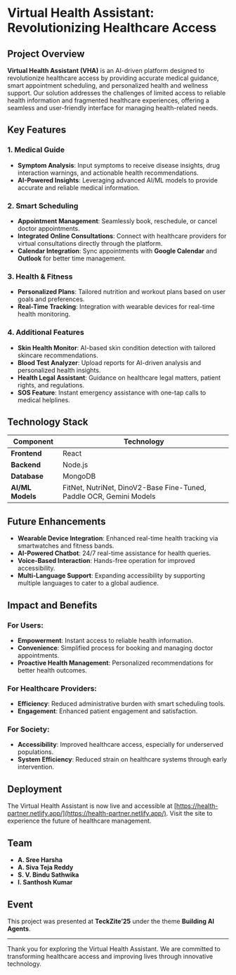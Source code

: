 # Virtual Health Assistant: Revolutionizing Healthcare Access

## Project Overview

**Virtual Health Assistant (VHA)** is an AI-driven platform designed to revolutionize healthcare access by providing accurate medical guidance, smart appointment scheduling, and personalized health and wellness support. Our solution addresses the challenges of limited access to reliable health information and fragmented healthcare experiences, offering a seamless and user-friendly interface for managing health-related needs.

## Key Features

### 1. **Medical Guide**
   - **Symptom Analysis**: Input symptoms to receive disease insights, drug interaction warnings, and actionable health recommendations.
   - **AI-Powered Insights**: Leveraging advanced AI/ML models to provide accurate and reliable medical information.

### 2. **Smart Scheduling**
   - **Appointment Management**: Seamlessly book, reschedule, or cancel doctor appointments.
   - **Integrated Online Consultations**: Connect with healthcare providers for virtual consultations directly through the platform.
   - **Calendar Integration**: Sync appointments with **Google Calendar** and **Outlook** for better time management.

### 3. **Health & Fitness**
   - **Personalized Plans**: Tailored nutrition and workout plans based on user goals and preferences.
   - **Real-Time Tracking**: Integration with wearable devices for real-time health monitoring.

### 4. **Additional Features**
   - **Skin Health Monitor**: AI-based skin condition detection with tailored skincare recommendations.
   - **Blood Test Analyzer**: Upload reports for AI-driven analysis and personalized health insights.
   - **Health Legal Assistant**: Guidance on healthcare legal matters, patient rights, and regulations.
   - **SOS Feature**: Instant emergency assistance with one-tap calls to medical helplines.

## Technology Stack

| **Component**       | **Technology**                     |
|----------------------|------------------------------------|
| **Frontend**         | React                             |
| **Backend**          | Node.js                           |
| **Database**         | MongoDB                           |
| **AI/ML Models**     | FitNet, NutriNet, DinoV2-Base Fine-Tuned, Paddle OCR, Gemini Models |

## Future Enhancements

- **Wearable Device Integration**: Enhanced real-time health tracking via smartwatches and fitness bands.
- **AI-Powered Chatbot**: 24/7 real-time assistance for health queries.
- **Voice-Based Interaction**: Hands-free operation for improved accessibility.
- **Multi-Language Support**: Expanding accessibility by supporting multiple languages to cater to a global audience.

## Impact and Benefits

### For Users:
- **Empowerment**: Instant access to reliable health information.
- **Convenience**: Simplified process for booking and managing doctor appointments.
- **Proactive Health Management**: Personalized recommendations for better health outcomes.

### For Healthcare Providers:
- **Efficiency**: Reduced administrative burden with smart scheduling tools.
- **Engagement**: Enhanced patient engagement and satisfaction.

### For Society:
- **Accessibility**: Improved healthcare access, especially for underserved populations.
- **System Efficiency**: Reduced strain on healthcare systems through early intervention.

## Deployment

The Virtual Health Assistant is now live and accessible at [https://health-partner.netlify.app/](https://health-partner.netlify.app/). Visit the site to experience the future of healthcare management.

## Team

- **A. Sree Harsha**
- **A. Siva Teja Reddy**
- **S. V. Bindu Sathwika**
- **I. Santhosh Kumar**

## Event

This project was presented at **TeckZite’25** under the theme **Building AI Agents**.

---

Thank you for exploring the Virtual Health Assistant. We are committed to transforming healthcare access and improving lives through innovative technology.
